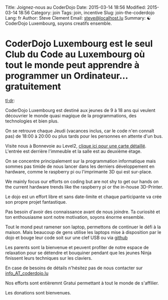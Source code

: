 Title: Joignez-nous au CoderDojo
Date: 2015-03-14 18:56
Modified: 2015-03-14 18:56
Category: join
Tags: join, incentive
Slug: join-the-coderdojo
Lang: fr
Author: Steve Clement
Email: steve@localhost.lu
Summary: :yin_yang: CoderDojo Luxembourg, soyons creatifs ensemble.

# CoderDojo Luxembourg est le seul Club du Code au Luxembourg où tout le monde peut apprendre à programmer un Ordinateur… gratuitement

<a href="https://en.wikipedia.org/wiki/Wikipedia:Too_long;_didn%27t_read" target="_blank">tl;dr</a>:

CoderDojo Luxembourg est destiné aux jeunes de 9 à 18 ans qui veulent découvrier le monde quasi magique de la programmations, des technologies et bien plus.

On se retrouve chaque Jeudi (vacances inclus, car le code n'en connaît pas) de 18:00 à 20:00 ou plus tards pour les personnes en attente d'un bus.

Visite nous à Bonnevoie au Level2, <a href="https://wiki.hackerspace.lu/wiki/Location" target="_blank">clique ici pour une carte détaillé</a>.
L'entrée est derrière l'immeuble et la salle est au deuxième étage.

On se concentre principalement sur la programmation informatique mais sommes pas timide de nous lancer dans les derniers développement en hardware, comme le raspberry pi ou l'imprimante 3D qui est sur-place.

We mainly focus our efforts on coding but are not shy to get our hands on the current hardware trends like the raspberry pi or the in-house 3D-Printer.

Le dojo est un effort libre et sans date-limite et chaque participante va crée son propre projet fantastique.

Pas besoin d'avoir des connaissance avant de nous joindre. Ta curiosité et ton enthousiasme sont notre motivation, soyons énorme ensemble.

Tout le mond peut ramener son laptop, permettons de continuer le défi à la maison. Mais beaucoup de gens utilise les laptops mise à disposition par le dojo et bouge leur code soit sur une clef USB ou via <a href="https://github.com" target="_blank">github</a>

Les parents sont la bienvenue et peuvent profiter de notre espace de relaxation pour se détendre et bouquiner pendant que les jeunes Ninja finissent leurs techniques sur les claviers.

En case de besoins de détails n'hésitez pas de nous contacter sur <a href="mailto:info@coderdojo.lu">info_AT_coderdojo.lu</a>

Nos efforts sont entièremnt Gratui permettant à tout le monde de s'affilier.

Les donations sont bienvenues.
